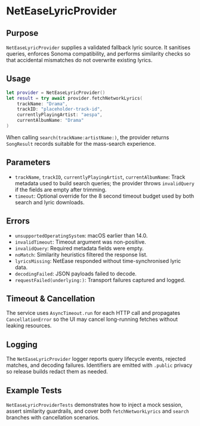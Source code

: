 # NetEaseLyricProvider

## Purpose
`NetEaseLyricProvider` supplies a validated fallback lyric source. It sanitises queries, enforces Sonoma compatibility, and performs similarity checks so that accidental mismatches do not overwrite existing lyrics.

## Usage
```swift
let provider = NetEaseLyricProvider()
let result = try await provider.fetchNetworkLyrics(
    trackName: "Drama",
    trackID: "placeholder-track-id",
    currentlyPlayingArtist: "aespa",
    currentAlbumName: "Drama"
)
```
When calling `search(trackName:artistName:)`, the provider returns `SongResult` records suitable for the mass-search experience.

## Parameters
- `trackName`, `trackID`, `currentlyPlayingArtist`, `currentAlbumName`: Track metadata used to build search queries; the provider throws `invalidQuery` if the fields are empty after trimming.
- `timeout`: Optional override for the 8 second timeout budget used by both search and lyric downloads.

## Errors
- `unsupportedOperatingSystem`: macOS earlier than 14.0.
- `invalidTimeout`: Timeout argument was non-positive.
- `invalidQuery`: Required metadata fields were empty.
- `noMatch`: Similarity heuristics filtered the response list.
- `lyricsMissing`: NetEase responded without time-synchronised lyric data.
- `decodingFailed`: JSON payloads failed to decode.
- `requestFailed(underlying:)`: Transport failures captured and logged.

## Timeout & Cancellation
The service uses `AsyncTimeout.run` for each HTTP call and propagates `CancellationError` so the UI may cancel long-running fetches without leaking resources.

## Logging
The `NetEaseLyricProvider` logger reports query lifecycle events, rejected matches, and decoding failures. Identifiers are emitted with `.public` privacy so release builds redact them as needed.

## Example Tests
`NetEaseLyricProviderTests` demonstrates how to inject a mock session, assert similarity guardrails, and cover both `fetchNetworkLyrics` and `search` branches with cancellation scenarios.
